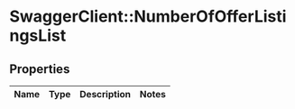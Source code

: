 # SwaggerClient::NumberOfOfferListingsList

## Properties
Name | Type | Description | Notes
------------ | ------------- | ------------- | -------------


